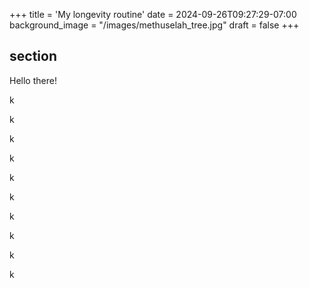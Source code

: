 +++
title = 'My longevity routine'
date = 2024-09-26T09:27:29-07:00
background_image = "/images/methuselah_tree.jpg"
draft = false
+++

## section

Hello there!

k

k

k

k

k

k

k

k

k

k
